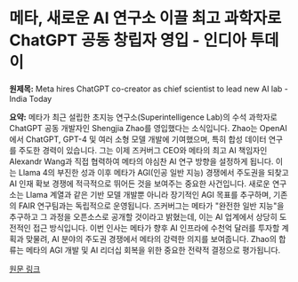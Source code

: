 # 메타, 새로운 AI 연구소 이끌 최고 과학자로 ChatGPT 공동 창립자 영입 - 인디아 투데이

**원제목:** Meta hires ChatGPT co-creator as chief scientist to lead new AI lab - India Today

**요약:** 메타가 최근 설립한 초지능 연구소(Superintelligence Lab)의 수석 과학자로 ChatGPT 공동 개발자인 Shengjia Zhao를 영입했다는 소식입니다. Zhao는 OpenAI에서 ChatGPT, GPT-4 및 여러 소형 모델 개발에 기여했으며, 특히 합성 데이터 연구를 주도한 경력이 있습니다.  그는 이제 즈커버그 CEO와 메타의 최고 AI 책임자인 Alexandr Wang과 직접 협력하여 메타의 야심찬 AI 연구 방향을 설정하게 됩니다. 이는 Llama 4의 부진한 성과 이후 메타가 AGI(인공 일반 지능) 경쟁에서 주도권을 되찾고 AI 인재 확보 경쟁에 적극적으로 뛰어든 것을 보여주는 중요한 사건입니다.  새로운 연구소는 Llama 계열과 같은 기반 모델 개발뿐 아니라 장기적인 AGI 목표를 추구하며, 기존의 FAIR 연구팀과는 독립적으로 운영됩니다.  즈커버그는 메타가 "완전한 일반 지능"을 추구하고 그 과정을 오픈소스로 공개할 것이라고 밝혔는데, 이는 AI 업계에서 상당히 도전적인 접근 방식입니다.  이번 인사는 메타가 향후 AI 인프라에 수천억 달러를 투자할 계획과 맞물려,  AI 분야의 주도권 경쟁에서 메타의 강력한 의지를 보여줍니다.  Zhao의 합류는 메타의 AGI 개발 및 AI 리더십 회복을 위한 중요한 전략적 결정으로 평가됩니다.

[원문 링크](https://www.indiatoday.in/business/story/meta-hires-chatgpt-co-creator-as-chief-scientist-to-lead-new-ai-lab-glbs-2761556-2025-07-26)
